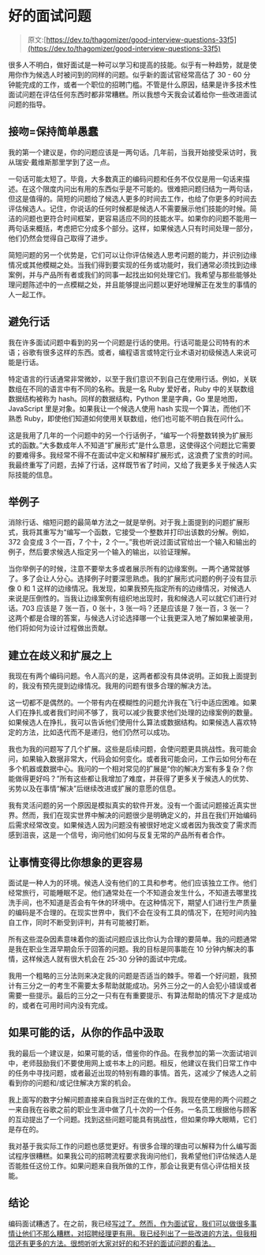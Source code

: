 # 好的面试问题

> 原文:[https://dev.to/thagomizer/good-interview-questions-33f5](https://dev.to/thagomizer/good-interview-questions-33f5)

很多人不明白，做好面试是一种可以学习和提高的技能。似乎有一种趋势，就是使用你作为候选人时被问到的同样的问题。似乎新的面试官经常高估了 30 - 60 分钟能完成的工作，或者一个职位的招聘门槛。不管是什么原因，结果是许多技术性面试问题在评估任何东西时都非常糟糕。所以我想今天我会试着给你一些改进面试问题的指导。

## [](#kiss-keep-it-simple-stupid)接吻=保持简单愚蠢

我的第一个建议是，你的问题应该是一两句话。几年前，当我开始接受采访时，我从瑞安·戴维斯那里学到了这一点。

一句话可能太短了。毕竟，大多数真正的编码问题和任务不仅仅是用一句话来描述。在这个限度内问出有用的东西似乎是不可能的。很难把问题归结为一两句话，但这是值得的。简短的问题给了候选人更多的时间去工作，也给了你更多的时间去评估候选人。记住，你说话的任何时候都是候选人不需要展示他们技能的时候。简洁的问题也更符合时间框架，更容易适应不同的技能水平。如果你的问题不能用一两句话来概括，考虑把它分成多个部分。这样，如果候选人只有时间处理一部分，他们仍然会觉得自己取得了进步。

简短问题的另一个优势是，它们可以让你评估候选人思考问题的能力，并识别边缘情况或其他模糊之处。当我们得到要实现的任务或功能时，我们通常必须找到边缘案例，并与产品所有者或我们的同事一起找出如何处理它们。我希望与那些能够处理问题陈述中的一点模糊之处，并且能够提出问题以更好地理解正在发生的事情的人一起工作。

## [](#avoid-jargon)避免行话

我在许多面试问题中看到的另一个问题是行话的使用。行话可能是公司特有的术语；谷歌有很多这样的东西。或者，编程语言或特定行业术语对初级候选人来说可能是行话。

特定语言的行话通常非常微妙，以至于我们意识不到自己在使用行话。例如，关联数组在不同的语言中有不同的名称。我是一名 Ruby 爱好者，Ruby 中的关联数组数据结构被称为 hash。同样的数据结构，Python 里是字典，Go 里是地图，JavaScript 里是对象。如果我让一个候选人使用 hash 实现一个算法，而他们不熟悉 Ruby，即使他们知道如何使用关联数组，他们也可能不明白我在问什么。

这是我用了几年的一个问题中的另一个行话例子，“编写一个将整数转换为扩展形式的函数。”大多数成年人不知道“扩展形式”是什么意思，这使得这个问题比它需要的要难得多。我经常不得不在面试中定义和解释扩展形式，这浪费了宝贵的时间。我最终重写了问题，去掉了行话，这样既节省了时间，又给了我更多关于候选人实际技能的信息。

## [](#give-examples)举例子

消除行话、缩短问题的最简单方法之一就是举例。对于我上面提到的问题扩展形式，我将其重写为“编写一个函数，它接受一个整数并打印出该数的分解。例如，372 会变成 3 个一百，7 个十，2 个一。”我也听说过面试官给出一个输入和输出的例子，然后要求候选人指定另一个输入的输出，以验证理解。

当你举例子的时候，注意不要举太多或者展示所有的边缘案例。一两个通常就够了。多了会让人分心。选择例子时要深思熟虑。我的扩展形式问题的例子没有显示像 0 和 1 这样的边缘情况。我发现，如果我预先指定所有的边缘情况，对候选人来说是压倒性的。当我让边缘案例有组织地出现时，我和候选人可以就它们进行对话。703 应该是 7 张一百，0 张十，3 张一吗？还是应该是 7 张一百，3 张一？这两个都是合理的答案，与候选人讨论选择哪一个让我更深入地了解如果被录用，他们将如何为设计过程做出贡献。

## [](#build-in-ambiguity-and-extensions)建立在歧义和扩展之上

我现在有两个编码问题。令人高兴的是，这两者都没有具体说明。正如我上面提到的，我没有预先提到边缘情况。我用的问题有很多合理的解决方法。

这一切都不是偶然的。一个带有内在模糊性的问题允许我在飞行中适应困难。如果人们在挣扎或者我们时间不够了，我可以减少我要求他们处理的边缘案例的数量。如果候选人在挣扎，我可以告诉他们使用什么算法或数据结构。如果候选人喜欢特定的方法，比如迭代而不是递归，他们仍然可以成功。

我也为我的问题写了几个扩展。这些是后续问题，会使问题更具挑战性。我可能会问，如果输入数据非常大，代码会如何变化。或者我可能会问，工作云如何分布在多个机器或数据中心。我问的一个相对常见的扩展是“你的解决方案有多复杂？你能做得更好吗？”所有这些都让我增加了难度，并获得了更多关于候选人的优势、劣势以及在事情“解决”后继续改进或扩展的意愿的信息。

我有灵活问题的另一个原因是模拟真实的软件开发。没有一个面试问题接近真实世界。然而，我们在现实世界中解决的问题很少是明确定义的，并且在我们开始编码后需求经常改变。如果候选人因为问题没有被很好地定义或者因为我改变了需求而感到沮丧，这是一个信号，询问他们如何与反复无常的产品所有者合作。

## [](#make-it-easier-than-you-think-you-should)让事情变得比你想象的更容易

面试是一种人为的环境。候选人没有他们的工具和参考。他们应该独立工作。他们经常旅行，可能睡眠不足。他们通常处在一个不知道会发生什么，不知道去哪里找洗手间，也不知道是否会有午休的环境中。在这种情况下，期望人们进行生产质量的编码是不合理的。在现实世界中，我们不会在没有工具的情况下，在短时间内独自工作，同时不断受到评判，并有可能被打断。

所有这些混杂因素意味着你的面试问题应该比你认为合理的要简单。我的问题通常是我在职业生涯早期会乐于回答的问题。我的目标是同事能在 10 分钟内解决的事情，这样候选人就有很大机会在 25-30 分钟的面试中完成。

我用一个粗略的三分法则来决定我的问题是否适当的棘手。带着一个好问题，我预计有三分之一的考生不需要太多帮助就能成功。另外三分之一的人会犯小错误或者需要一些提示。最后的三分之一只有在有重要提示、有算法帮助的情况下才是成功的，或者在可用时间内没有完成。

## [](#draw-from-your-work-if-possible)如果可能的话，从你的作品中汲取

我的最后一个建议是，如果可能的话，借鉴你的作品。在我参加的第一次面试培训中，老师鼓励我们不要使用网上或书本上的问题。相反，他建议在我们日常工作中的任务中寻找问题，或者最近出现的特别有趣的事情。首先，这减少了候选人之前看到你的问题和/或记住解决方案的机会。

我上面写的数字分解问题直接来自我当时正在做的工作。我现在使用的两个问题之一来自我在谷歌之前的职业生涯中做了几十次的一个任务。一名员工根据他与顾客的互动提出了一个问题。找到这些问题可能具有挑战性，但如果你睁大眼睛，它们是存在的。

我对基于我实际工作的问题也感觉更好。有很多合理的理由可以解释为什么编写面试程序很糟糕。如果我公司的招聘流程要求我询问他们，我希望他们评估候选人是否能胜任这份工作。如果问题来自我所做的工作，那会让我更有信心评估相关技能。

## [](#conclusions)结论

编码面试糟透了。在之前，我已经[写过了。然而，作为面试官，我们可以做很多事情让他们不那么糟糕，对招聘经理更有用。我已经列出了一些改进的方法，但我相信还有更多的方法。很想听听大家对好的和不好的面试问题的看法。](http://www.thagomizer.com/blog/2017/06/18/there-is-no-perfect-interview.html)